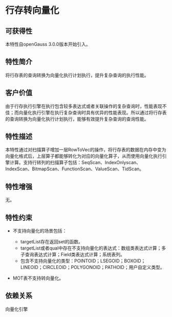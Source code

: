 # 行存转向量化

## 可获得性<a name="section15406143204715"></a>

本特性自openGauss 3.0.0版本开始引入。

## 特性简介<a name="section740615433477"></a>

将行存表的查询转换为向量化执行计划执行，提升复杂查询的执行性能。

## 客户价值<a name="section13406743164715"></a>

由于行存执行引擎在执行包含较多表达式或者关联操作的复杂查询时，性能表现不佳；而向量化执行引擎在执行复杂查询时具有优异的性能表现。所以通过将行存表的查询转换为向量化执行计划执行，能够有效提升复杂查询的查询性能。

## 特性描述<a name="section16406154310471"></a>

本特性通过对扫描算子增加一层RowToVec的操作，将行存表的数据在内存中变为向量化格式后，上层算子都能够转化为对应的向量化算子，从而使用向量化执行引擎计算。支持行转列的扫描算子包括：SeqScan、IndexOnlyscan、IndexScan、BitmapScan、FunctionScan、ValueScan、TidScan。

## 特性增强<a name="section1340684315478"></a>

无。

## 特性约束<a name="section06531946143616"></a>

-   不支持向量化的场景包括：
    -   targetList存在返回set的函数。
    -   targetList或者qual中存在不支持向量化的表达式：数组类表达式计算；多子查询表达式计算；Field类表达式计算；系统表列。
    -   包含不支持向量化的类型：POINTOID；LSEGOID；BOXOID；LINEOID；CIRCLEOID；POLYGONOID；PATHOID；用户自定义类型。

-   MOT表不支持转向量化。

## 依赖关系<a name="section8406643144716"></a>

向量化引擎

